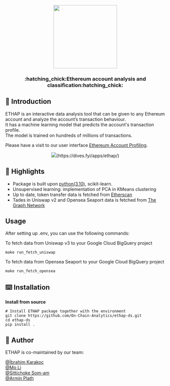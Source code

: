 <p align="center">
<img src="https://user-images.githubusercontent.com/114762620/211627044-d5f0516a-6086-4d69-906b-490e1a43ebf1.png" width="200" >

</p>

<h3 align="center">:hatching_chick:Ethereum account analysis and classification:hatching_chick:</h3>

    

## :bookmark_tabs: Introduction
ETHAP is an interactive data analysis tool that can be given to any Ethereum account and analyze the account’s transaction behaviour.  
It has a machine learning model that predicts the account's transaction profile.  
The model is trained on hundreds of millions of transactions.  
  
Please have a visit to our user interface [Ethereum Account Profiling](https://dives.fyi/apps/ethap/). 
<p align="center">
<img src="https://user-images.githubusercontent.com/114762620/208110911-3f005d81-6e91-4ee8-bbdc-94a71ecc9dd5.png" />(https://dives.fyi/apps/ethap/)


## :balloon: Highlights
- Package is built upon [python(3.10)](https://www.python.org/downloads/release/python-3106/), scikit-learn. 
- Unsupervised learning: implementation of PCA in KMeans clustering  
- Up to date, token transfer data is fetched from [Etherscan](https://etherscan.io/)
- Tades in Uniswap v2 and Opensea Seaport data is fetched from [The Graph Network](https://thegraph.com/hosted-service)

## Usage
After setting up .env, you can use the following commands:

To fetch data from Uniswap v3 to your Google Cloud BigQuery project
```terminal
make run_fetch_uniswap
```  

To fetch data from Opensea Seaport to your Google Cloud BigQuery project
```terminal
make run_fetch_opensea
```
    
    
## :keyboard: Installation
    
**Install from source**
```shell
# Install ETHAP package together with the environment
git clone https://github.com/On-Chain-Analytics/ethap-ds.git
cd ethap-ds
pip install .
```
    



## :moyai: Author
ETHAP is co-maintained by our team:

[@İbrahim Karakoç](https://github.com/ignatyus)  
[@Mo Li](https://github.com/molly693)  
[@Sittichoke Som-am](https://github.com/numbernard)  
[@Armin Plath](https://github.com/Armin30)  



